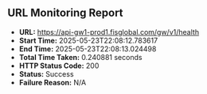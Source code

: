 ## URL Monitoring Report

- **URL:** https://api-gw1-prod1.fisglobal.com/gw/v1/health
- **Start Time:** 2025-05-23T22:08:12.783617
- **End Time:** 2025-05-23T22:08:13.024498
- **Total Time Taken:** 0.240881 seconds
- **HTTP Status Code:** 200
- **Status:** Success
- **Failure Reason:** N/A
